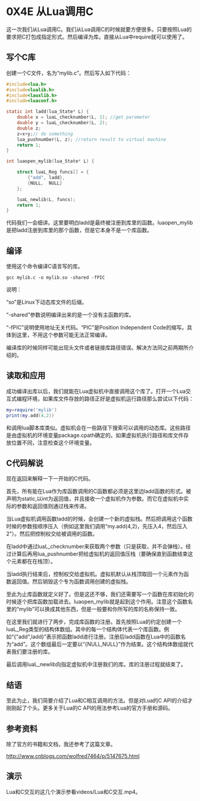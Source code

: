 # 0X4E 从Lua调用C

这一次我们从Lua调用C。我们从Lua调用C的时候就要方便很多。只要按照Lua的要求把C打包成指定形式。然后编译为库。直接从Lua中require就可以使用了。

## 写个C库

创建一个C文件，名为“mylib.c”。然后写入如下代码：

```C
#include<lua.h>
#include<lualib.h>
#include<lauxlib.h>
#include<luaconf.h>

static int ladd(lua_State* L) {
    double x = luaL_checknumber(L, 1); //get parameter
    double y = luaL_checknumber(L, 2);
    double z;
    z=x+y;// do something
    lua_pushnumber(L, z); //return result to virtual machine
    return 1;
}

int luaopen_mylib(lua_State* L) {

    struct luaL_Reg funcs[] = {
        {"add", ladd},
        {NULL,  NULL}
    };

    luaL_newlib(L, funcs);
    return 1;
}
```

代码我们一会细讲。这里要明白ladd是最终被注册到库里的函数。luaopen_mylib是把ladd注册到库里的那个函数，但是它本身不是一个库函数。

## 编译

使用这个命令编译C语言写的库。

```shell
gcc mylib.c -o mylib.so -shared -fPIC
```

说明：

“so”是Linux下动态库文件的后缀。

“-shared”参数说明编译出来的是一个没有主函数的库。

“-fPIC”说明使用地址无关代码。“PIC”是Position Independent Code的缩写。具体到这里，不用这个参数可能无法正常编译。

编译库的时候同样可能出现头文件或者链接库路径错误。解决方法同之前两期所介绍的。

## 读取和应用

成功编译出库以后，我们就能在Lua虚拟机中直接调用这个库了。打开一个Lua交互式编程环境，如果库文件存放的路径正好是虚拟机运行路径那么尝试以下代码：

```lua
my=require('mylib')
print(my.add(4,2))
```

和调用lua脚本库类似。虚拟机会在一些路径下搜索可以调用的动态库。这些路径是由虚拟机的环境变量package.cpath确定的。如果虚拟机执行路径和库文件存放位置不同，注意检查这个环境变量。

## C代码解说

现在返回来解释一下一开始的C代码。

首先，所有能在Lua作为库函数调用的C函数都必须是这里边ladd函数的形式。被声明为static,以int为返回值，并且接收一个虚拟机作为参数。而它在虚拟机中实际的参数和返回值则通过栈来传递。

当Lua虚拟机调用函数ladd的时候，会创建一个新的虚拟栈。然后把调用这个函数时候的参数按顺序压入（例如这里我们调用“my.add(4,2)，先压入4，然后压入2”）。然后把控制权交给被调用的函数。

在ladd中通过luaL_checknumber来获取两个参数（只是获取，并不会弹栈）。经过计算后再用lua_pushnumber把给虚拟机的返回值压栈（要确保直到函数结束这个元素都在在栈顶）。

当ladd执行结束后，控制权交给虚拟机。虚拟机默认从栈顶取回一个元素作为函数返回值。然后销毁这个专为函数调用创建的虚拟栈。

至此为止库函数就定义好了。但是这还不够，我们还需要写一个函数在库初始化的时候逐个把库函数加载进去。luaopen_mylib就是起到这个作用。注意这个函数名里的“mylib”可以换成其他东西，但是一般要和你所写的库的名称保持一致。

在这里我们就进行了两步，完成库函数的注册。首先按照Lua的约定创建一个luaL_Reg类型的结构体数组。其中的每一个结构体代表一个库函数。例如“{"add",ladd}”表示把函数ladd进行注册。注册后ladd函数在Lua中的函数名为“add”。这个数组最后一定要以“{NULL,NULL}”作为结束。这个结构体数组就代表我们要注册的库。

最后调用luaL_newlib向指定虚拟机中注册我们的库。库的注册过程就结束了。

## 结语

至此为止，我们简要介绍了Lua和C相互调用的方法。但是对Lua的C API的介绍才刚刚起了个头。更多关于Lua的C API的用法参考Lua的官方手册和源码。

## 参考资料

除了官方的书籍和文档，我还参考了这篇文章。

<http://www.cnblogs.com/wolfred7464/p/5147675.html>

## 演示

Lua和C交互的这几个演示参看videos/Lua和C交互.mp4。
